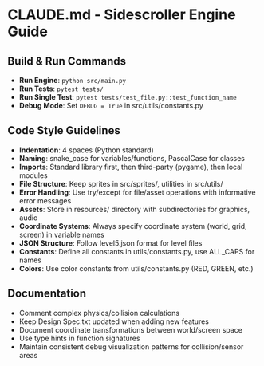 # CLAUDE.md - Sidescroller Engine Guide

## Build & Run Commands
- **Run Engine**: `python src/main.py`
- **Run Tests**: `pytest tests/`
- **Run Single Test**: `pytest tests/test_file.py::test_function_name`
- **Debug Mode**: Set `DEBUG = True` in src/utils/constants.py

## Code Style Guidelines
- **Indentation**: 4 spaces (Python standard)
- **Naming**: snake_case for variables/functions, PascalCase for classes
- **Imports**: Standard library first, then third-party (pygame), then local modules
- **File Structure**: Keep sprites in src/sprites/, utilities in src/utils/
- **Error Handling**: Use try/except for file/asset operations with informative error messages
- **Assets**: Store in resources/ directory with subdirectories for graphics, audio
- **Coordinate Systems**: Always specify coordinate system (world, grid, screen) in variable names
- **JSON Structure**: Follow level5.json format for level files
- **Constants**: Define all constants in utils/constants.py, use ALL_CAPS for names
- **Colors**: Use color constants from utils/constants.py (RED, GREEN, etc.)

## Documentation
- Comment complex physics/collision calculations
- Keep Design Spec.txt updated when adding new features
- Document coordinate transformations between world/screen space
- Use type hints in function signatures
- Maintain consistent debug visualization patterns for collision/sensor areas